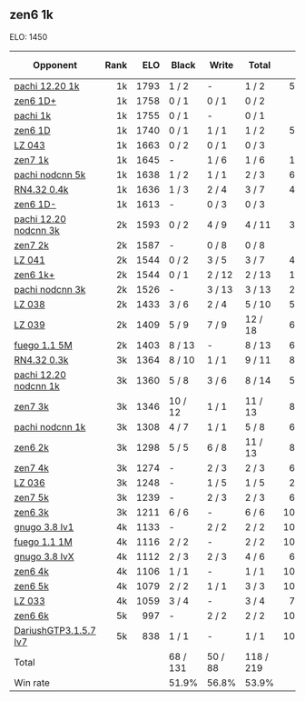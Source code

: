 ## zen6 1k ##

ELO: 1450

Opponent | Rank | ELO | Black | Write | Total | Win rate
---------|-----:|----:|-------|-------|-------|-------:
[pachi 12.20 1k](pachi%2012.20%201k.md) | 1k | 1793 | 1 / 2 | - | 1 / 2 | 50.0%
[zen6 1D+](zen6%201D+.md) | 1k | 1758 | 0 / 1 | 0 / 1 | 0 / 2 | 0.0%
[pachi 1k](pachi%201k.md) | 1k | 1755 | 0 / 1 | - | 0 / 1 | 0.0%
[zen6 1D](zen6%201D.md) | 1k | 1740 | 0 / 1 | 1 / 1 | 1 / 2 | 50.0%
[LZ 043](LZ%20043.md) | 1k | 1663 | 0 / 2 | 0 / 1 | 0 / 3 | 0.0%
[zen7 1k](zen7%201k.md) | 1k | 1645 | - | 1 / 6 | 1 / 6 | 16.7%
[pachi nodcnn 5k](pachi%20nodcnn%205k.md) | 1k | 1638 | 1 / 2 | 1 / 1 | 2 / 3 | 66.7%
[RN4.32 0.4k](RN4.32%200.4k.md) | 1k | 1636 | 1 / 3 | 2 / 4 | 3 / 7 | 42.9%
[zen6 1D-](zen6%201D-.md) | 1k | 1613 | - | 0 / 3 | 0 / 3 | 0.0%
[pachi 12.20 nodcnn 3k](pachi%2012.20%20nodcnn%203k.md) | 2k | 1593 | 0 / 2 | 4 / 9 | 4 / 11 | 36.4%
[zen7 2k](zen7%202k.md) | 2k | 1587 | - | 0 / 8 | 0 / 8 | 0.0%
[LZ 041](LZ%20041.md) | 2k | 1544 | 0 / 2 | 3 / 5 | 3 / 7 | 42.9%
[zen6 1k+](zen6%201k+.md) | 2k | 1544 | 0 / 1 | 2 / 12 | 2 / 13 | 15.4%
[pachi nodcnn 3k](pachi%20nodcnn%203k.md) | 2k | 1526 | - | 3 / 13 | 3 / 13 | 23.1%
[LZ 038](LZ%20038.md) | 2k | 1433 | 3 / 6 | 2 / 4 | 5 / 10 | 50.0%
[LZ 039](LZ%20039.md) | 2k | 1409 | 5 / 9 | 7 / 9 | 12 / 18 | 66.7%
[fuego 1.1 5M](fuego%201.1%205M.md) | 2k | 1403 | 8 / 13 | - | 8 / 13 | 61.5%
[RN4.32 0.3k](RN4.32%200.3k.md) | 3k | 1364 | 8 / 10 | 1 / 1 | 9 / 11 | 81.8%
[pachi 12.20 nodcnn 1k](pachi%2012.20%20nodcnn%201k.md) | 3k | 1360 | 5 / 8 | 3 / 6 | 8 / 14 | 57.1%
[zen7 3k](zen7%203k.md) | 3k | 1346 | 10 / 12 | 1 / 1 | 11 / 13 | 84.6%
[pachi nodcnn 1k](pachi%20nodcnn%201k.md) | 3k | 1308 | 4 / 7 | 1 / 1 | 5 / 8 | 62.5%
[zen6 2k](zen6%202k.md) | 3k | 1298 | 5 / 5 | 6 / 8 | 11 / 13 | 84.6%
[zen7 4k](zen7%204k.md) | 3k | 1274 | - | 2 / 3 | 2 / 3 | 66.7%
[LZ 036](LZ%20036.md) | 3k | 1248 | - | 1 / 5 | 1 / 5 | 20.0%
[zen7 5k](zen7%205k.md) | 3k | 1239 | - | 2 / 3 | 2 / 3 | 66.7%
[zen6 3k](zen6%203k.md) | 3k | 1211 | 6 / 6 | - | 6 / 6 | 100.0%
[gnugo 3.8 lv1](gnugo%203.8%20lv1.md) | 4k | 1133 | - | 2 / 2 | 2 / 2 | 100.0%
[fuego 1.1 1M](fuego%201.1%201M.md) | 4k | 1116 | 2 / 2 | - | 2 / 2 | 100.0%
[gnugo 3.8 lvX](gnugo%203.8%20lvX.md) | 4k | 1112 | 2 / 3 | 2 / 3 | 4 / 6 | 66.7%
[zen6 4k](zen6%204k.md) | 4k | 1106 | 1 / 1 | - | 1 / 1 | 100.0%
[zen6 5k](zen6%205k.md) | 4k | 1079 | 2 / 2 | 1 / 1 | 3 / 3 | 100.0%
[LZ 033](LZ%20033.md) | 4k | 1059 | 3 / 4 | - | 3 / 4 | 75.0%
[zen6 6k](zen6%206k.md) | 5k | 997 | - | 2 / 2 | 2 / 2 | 100.0%
[DariushGTP3.1.5.7 lv7](DariushGTP3.1.5.7%20lv7.md) | 5k | 838 | 1 / 1 | - | 1 / 1 | 100.0%
Total | | | 68 / 131 | 50 / 88 | 118 / 219 | 
Win rate| | | 51.9% | 56.8% | 53.9% | 

